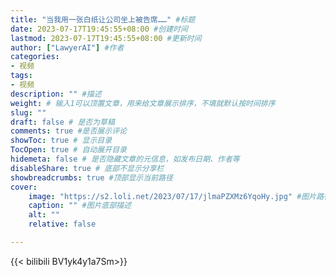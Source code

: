 ```yaml
---
title: "当我用一张白纸让公司坐上被告席……" #标题
date: 2023-07-17T19:45:55+08:00 #创建时间
lastmod: 2023-07-17T19:45:55+08:00 #更新时间
author: ["LawyerAI"] #作者
categories: 
- 视频
tags: 
- 视频
description: "" #描述
weight: # 输入1可以顶置文章，用来给文章展示排序，不填就默认按时间排序
slug: ""
draft: false # 是否为草稿
comments: true #是否展示评论
showToc: true # 显示目录
TocOpen: true # 自动展开目录
hidemeta: false # 是否隐藏文章的元信息，如发布日期、作者等
disableShare: true # 底部不显示分享栏
showbreadcrumbs: true #顶部显示当前路径
cover:
    image: "https://s2.loli.net/2023/07/17/jlmaPZXMz6YqoHy.jpg" #图片路径：posts/tech/文章1/picture.png
    caption: "" #图片底部描述
    alt: ""
    relative: false

---
```


<!--more-->

{{< bilibili BV1yk4y1a7Sm>}}  

